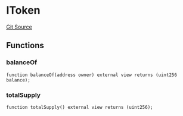 # IToken
[Git Source](https://github.com/thrackle-io/rules-protocol/blob/1ab1db06d001c0ea3265ec49b85ddd9394430302/src/token/ProtocolERC721Handler.sol)


## Functions
### balanceOf


```solidity
function balanceOf(address owner) external view returns (uint256 balance);
```

### totalSupply


```solidity
function totalSupply() external view returns (uint256);
```

